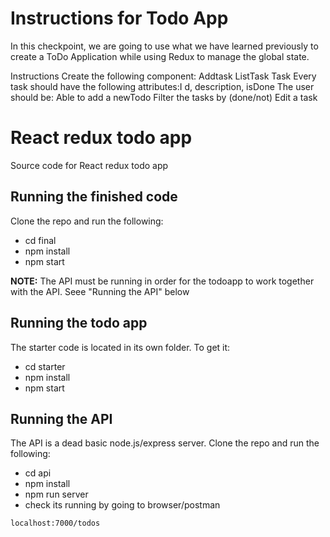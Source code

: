 # Instructions for Todo App

In this checkpoint, we are going to use what we have learned previously to create a ToDo Application while using Redux to manage the global state.

Instructions
Create the following component:
Addtask
ListTask
Task
Every task should have the following attributes:I d, description, isDone
The user should be:
Able to add a newTodo
Filter the tasks by (done/not)
Edit a task

# React redux todo app

Source code for React redux todo app

## Running the finished code

Clone the repo and run the following:

- cd final
- npm install
- npm start

**NOTE:** The API must be running in order for the todoapp to work together with the API. Seee "Running the API" below

## Running the todo app

The starter code is located in its own folder. To get it:

- cd starter
- npm install
- npm start

## Running the API

The API is a dead basic node.js/express server. Clone the repo and run the following:

- cd api
- npm install
- npm run server
- check its running by going to browser/postman

```
localhost:7000/todos

```
